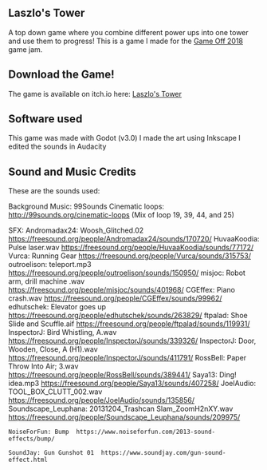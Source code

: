 ## Laszlo's Tower

A top down game where you combine different power ups into one tower and use them to progress! This is a game I made for the [Game Off 2018](https://itch.io/jam/game-off-2018) game jam.

## Download the Game!
The game is available on itch.io here: [Laszlo's Tower](https://yamsandbread.itch.io/laszlos-tower)

## Software used
This game was made with Godot (v3.0)
I made the art using Inkscape
I edited the sounds in Audacity

## Sound and Music Credits
These are the sounds used:

Background Music:
99Sounds Cinematic loops: http://99sounds.org/cinematic-loops
(Mix of loop 19, 39, 44, and 25)

SFX:
	Andromadax24: Woosh_Glitched.02  https://freesound.org/people/Andromadax24/sounds/170720/
	HuvaaKoodia:  Pulse laser.wav  https://freesound.org/people/HuvaaKoodia/sounds/77172/
	Vurca: Running Gear  https://freesound.org/people/Vurca/sounds/315753/
	outroelison: teleport.mp3  https://freesound.org/people/outroelison/sounds/150950/
	misjoc: Robot arm, drill machine .wav  https://freesound.org/people/misjoc/sounds/401968/
	CGEffex: Piano crash.wav  https://freesound.org/people/CGEffex/sounds/99962/
	edhutschek: Elevator goes up  https://freesound.org/people/edhutschek/sounds/263829/
	ftpalad: Shoe Slide and Scuffle.aif  https://freesound.org/people/ftpalad/sounds/119931/
	InspectorJ: Bird Whistling, A.wav  https://freesound.org/people/InspectorJ/sounds/339326/
	InspectorJ: Door, Wooden, Close, A (H1).wav  https://freesound.org/people/InspectorJ/sounds/411791/
	RossBell: Paper Throw Into Air; 3.wav  https://freesound.org/people/RossBell/sounds/389441/
	Saya13: Ding! idea.mp3  https://freesound.org/people/Saya13/sounds/407258/
	JoelAudio: TOOL_BOX_CLUTT_002.wav  https://freesound.org/people/JoelAudio/sounds/135856/
	Soundscape_Leuphana: 20131204_Trashcan Slam_ZoomH2nXY.wav  https://freesound.org/people/Soundscape_Leuphana/sounds/209975/

	NoiseForFun: Bump  https://www.noiseforfun.com/2013-sound-effects/bump/

	SoundJay: Gun Gunshot 01  https://www.soundjay.com/gun-sound-effect.html
